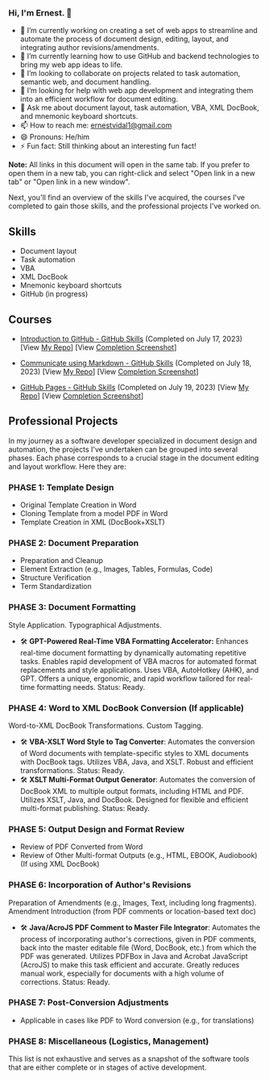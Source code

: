 ### Hi, I'm Ernest. 👋


- 🔭 I’m currently working on creating a set of web apps to streamline and automate the process of document design, editing, layout, and integrating author revisions/amendments.
- 🌱 I’m currently learning how to use GitHub and backend technologies to bring my web app ideas to life.
- 👯 I’m looking to collaborate on projects related to task automation, semantic web, and document handling.
- 🤔 I’m looking for help with web app development and integrating them into an efficient workflow for document editing.
- 💬 Ask me about document layout, task automation, VBA, XML DocBook, and mnemonic keyboard shortcuts.
- 📫 How to reach me: ernestvidal1@gmail.com
- 😄 Pronouns: He/him
- ⚡ Fun fact: Still thinking about an interesting fun fact!

**Note:** All links in this document will open in the same tab. If you prefer to open them in a new tab, you can right-click and select "Open link in a new tab" or "Open link in a new window".

Next, you'll find an overview of the skills I've acquired, the courses I've completed to gain those skills, and the professional projects I've worked on.

## Skills

- Document layout
- Task automation
- VBA
- XML DocBook
- Mnemonic keyboard shortcuts
- GitHub (in progress)

## Courses

- [Introduction to GitHub - GitHub Skills](https://github.com/skills/introduction-to-github) (Completed on July 17, 2023) [View [My Repo](https://github.com/ErnestVidal1/skills-github-intro-course)]  [View [Completion Screenshot](https://raw.githubusercontent.com/ErnestVidal1/images/main/skills-introduction-to-github-certificate.png)]

- [Communicate using Markdown - GitHub Skills](https://github.com/skills/communicate-using-markdown) (Completed on July 18, 2023) [View [My Repo](https://github.com/ErnestVidal1/skills-communicate-using-markdown)]  [View [Completion Screenshot](https://raw.githubusercontent.com/ErnestVidal1/images/main/skills-communicate-using-markdown-certificate.png)]

- [GitHub Pages - GitHub Skills](https://github.com/skills/github-pages) (Completed on July 19, 2023) [View [My Repo](https://github.com/ErnestVidal1/skills-github-pages)]  [View [Completion Screenshot](https://raw.githubusercontent.com/ErnestVidal1/images/main/skills-github-pages-certificate.png)]
  

## Professional Projects

In my journey as a software developer specialized in document design and automation, the projects I've undertaken can be grouped into several phases. Each phase corresponds to a crucial stage in the document editing and layout workflow. Here they are:

### PHASE 1: Template Design
- Original Template Creation in Word
- Cloning Template from a model PDF in Word
- Template Creation in XML (DocBook+XSLT)

### PHASE 2: Document Preparation
- Preparation and Cleanup
- Element Extraction (e.g., Images, Tables, Formulas, Code)
- Structure Verification
- Term Standardization

### PHASE 3: Document Formatting
Style Application. Typographical Adjustments.
- 🛠️ **GPT-Powered Real-Time VBA Formatting Accelerator:** Enhances real-time document formatting by dynamically automating repetitive tasks. Enables rapid development of VBA macros for automated format replacements and style applications. Uses VBA, AutoHotkey (AHK), and GPT. Offers a unique, ergonomic, and rapid workflow tailored for real-time formatting needs. Status: Ready.

### PHASE 4: Word to XML DocBook Conversion (If applicable)
Word-to-XML DocBook Transformations. Custom Tagging.
- 🛠️ **VBA-XSLT Word Style to Tag Converter**: Automates the conversion of Word documents with template-specific styles to XML documents with DocBook tags. Utilizes VBA, Java, and XSLT. Robust and efficient transformations. Status: Ready.
- 🛠️ **XSLT Multi-Format Output Generator**: Automates the conversion of DocBook XML to multiple output formats, including HTML and PDF. Utilizes XSLT, Java, and DocBook. Designed for flexible and efficient multi-format publishing. Status: Ready.

### PHASE 5: Output Design and Format Review
- Review of PDF Converted from Word
- Review of Other Multi-format Outputs (e.g., HTML, EBOOK, Audiobook) (If using XML DocBook)

### PHASE 6: Incorporation of Author's Revisions
Preparation of Amendments (e.g., Images, Text, including long fragments). Amendment Introduction (from PDF comments or location-based text doc)
- 🛠️ **Java/AcroJS PDF Comment to Master File Integrator**: Automates the process of incorporating author's corrections, given in PDF comments, back into the master editable file (Word, DocBook, etc.) from which the PDF was generated. Utilizes PDFBox in Java and Acrobat JavaScript (AcroJS) to make this task efficient and accurate. Greatly reduces manual work, especially for documents with a high volume of corrections. Status: Ready.

### PHASE 7: Post-Conversion Adjustments
- Applicable in cases like PDF to Word conversion (e.g., for translations)

### PHASE 8: Miscellaneous (Logistics, Management)

This list is not exhaustive and serves as a snapshot of the software tools that are either complete or in stages of active development.
